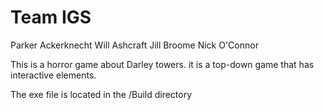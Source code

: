 # Team IGS

Parker Ackerknecht
Will Ashcraft
Jill Broome
Nick O'Connor

This is a horror game about Darley towers. it is a top-down game that has interactive elements. 

The exe file is located in the /Build directory
